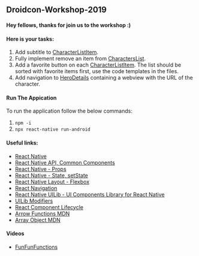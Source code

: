 ## Droidcon-Workshop-2019

#### Hey fellows, thanks for join us to the workshop :)

#### Here is your tasks:
1. Add subtitle to [CharacterListItem](./src/CharacterListItem.js).
2. Fully implement remove an item from [CharactersList](./src/CharactersList.js).
3. Add a favorite button on each [CharacterListItem](./src/CharacterListItem.js). The list should be sorted with favorite items first, use the code templates in the files.
4. Add navigation to [HeroDetails](./src/HeroDetails.js) containing a webview with the URL of the character.

#### Run The Appication
To run the application follow the below commands:

 1.  `npm -i`
 2.  `npx react-native run-android`


#### Useful links:
* [React Native](facebook.github.io/react-native)
* [React Native API, Common Components](http://facebook.github.io/react-native/docs/activityindicator)
* [React Native - Props](https://facebook.github.io/react-native/docs/props)
* [React Native - State, setState](https://facebook.github.io/react-native/docs/state#__docusaurus)
* [React Native Layout - Flexbox](https://facebook.github.io/react-native/docs/flexbox)
* [React Navigation](https://reactnavigation.org/docs/en/getting-started.html)
* [React Native UILib - UI Components Library for React Native](https://wix.github.io/react-native-ui-lib/docs)
* [UILib Modifiers](https://github.com/wix/react-native-ui-lib/wiki/MODIFIERS)
* [React Component Lifecycle](https://reactjs.org/docs/react-component.html#commonly-used-lifecycle-methods)
* [Arrow Functions MDN](https://developer.mozilla.org/en-US/docs/Web/JavaScript/Reference/Functions/Arrow_functions)
* [Array Object MDN](https://developer.mozilla.org/en-US/docs/Web/JavaScript/Reference/Global_Objects/Array)

#### Videos
* [FunFunFunctions](https://www.youtube.com/watch?v=BMUiFMZr7vk&list=PL0zVEGEvSaeEd9hlmCXrk5yUyqUag-n84)
